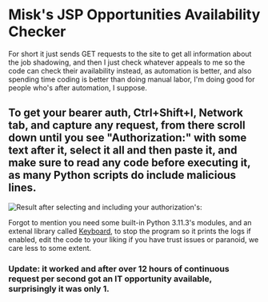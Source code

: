 # Misk's JSP Opportunities Availability Checker

For short it just sends GET requests to the site to get all information about the job shadowing, and then I just check whatever appeals to me so the code can check their availability instead, as automation is better, and also spending time coding is better than doing manual labor, I'm doing good for people who's after automation, I suppose.

## To get your bearer auth, Ctrl+Shift+I, Network tab, and capture any request, from there scroll down until you see "Authorization:" with some text after it, select it all and then paste it, and make sure to read any code before executing it, as many Python scripts do include malicious lines.

![Result after selecting and including your authorization's:](https://github.com/Developer-Incoming/Misk-Shadowing-Program-Opportunities-Checker/assets/56730075/d4a97044-0eec-450f-a901-ca3ef438da88)


Forgot to mention you need some built-in Python 3.11.3's modules, and an extenal library called [Keyboard](https://pypi.org/project/keyboard/), to stop the program so it prints the logs if enabled, edit the code to your liking if you have trust issues or paranoid, we care less to some extent.


### **Update: it worked and after over 12 hours of continuous request per second got an IT opportunity available, surprisingly it was only 1.**
